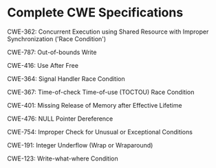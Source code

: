 

# Complete CWE Specifications

CWE-362: Concurrent Execution using Shared Resource with Improper Synchronization ('Race Condition')

CWE-787: Out-of-bounds Write

CWE-416: Use After Free

CWE-364: Signal Handler Race Condition

CWE-367: Time-of-check Time-of-use (TOCTOU) Race Condition

CWE-401: Missing Release of Memory after Effective Lifetime

CWE-476: NULL Pointer Dereference

CWE-754: Improper Check for Unusual or Exceptional Conditions

CWE-191: Integer Underflow (Wrap or Wraparound)

CWE-123: Write-what-where Condition